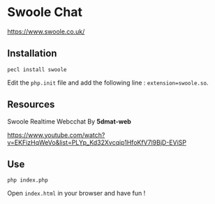 # Swoole Chat
https://www.swoole.co.uk/

## Installation
```
pecl install swoole
```
Edit the `php.init` file and add the following line : `extension=swoole.so`.

## Resources
Swoole Realtime Webcchat By __5dmat-web__

https://www.youtube.com/watch?v=EKFizHqWeVo&list=PLYp_Kd32Xvcqip1HfoKfV7l9BjD-EViSP

## Use
```
php index.php
```

Open `index.html` in your browser and have fun !